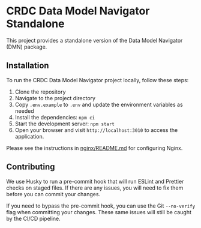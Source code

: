# CRDC Data Model Navigator Standalone

This project provides a standalone version of the Data Model Navigator (DMN) package.

## Installation

To run the CRDC Data Model Navigator project locally, follow these steps:

1. Clone the repository
2. Navigate to the project directory
3. Copy `.env.example` to `.env` and update the environment variables as needed
4. Install the dependencies: `npm ci`
5. Start the development server: `npm start`
6. Open your browser and visit `http://localhost:3010` to access the application.

Please see the instructions in [nginx/README.md](./nginx/README.md) for configuring Nginx.

## Contributing

We use Husky to run a pre-commit hook that will run ESLint and Prettier checks on staged files. If there are any issues, you will need to fix them before you can commit your changes.

If you need to bypass the pre-commit hook, you can use the Git `--no-verify` flag when committing your changes.
These same issues will still be caught by the CI/CD pipeline.
